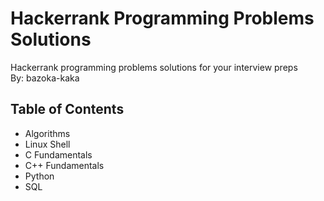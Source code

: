 # Hackerrank Programming Problems Solutions

Hackerrank programming problems solutions for your interview preps <br />
By: bazoka-kaka

## Table of Contents

- Algorithms
- Linux Shell
- C Fundamentals
- C++ Fundamentals
- Python
- SQL
